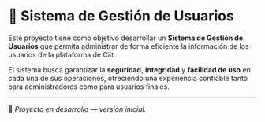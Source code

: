 # 🧩 Sistema de Gestión de Usuarios

Este proyecto tiene como objetivo desarrollar un **Sistema de Gestión de Usuarios** que permita administrar de forma eficiente la información de los usuarios de la plataforma de Ciit.

El sistema busca garantizar la **seguridad**, **integridad** y **facilidad de uso** en cada una de sus operaciones, ofreciendo una experiencia confiable tanto para administradores como para usuarios finales.

---

📌 *Proyecto en desarrollo — versión inicial.*
